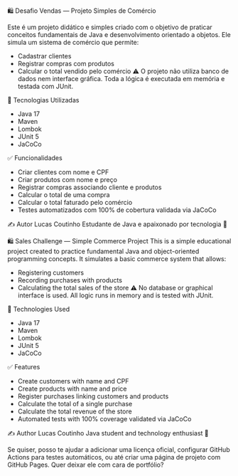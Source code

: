 🛍️ Desafio Vendas — Projeto Simples de Comércio

Este é um projeto didático e simples criado com o objetivo de praticar conceitos fundamentais de Java e desenvolvimento orientado a objetos. Ele simula um sistema de comércio que permite:
- Cadastrar clientes
- Registrar compras com produtos
- Calcular o total vendido pelo comércio
⚠️ O projeto não utiliza banco de dados nem interface gráfica. Toda a lógica é executada em memória e testada com JUnit.


🧰 Tecnologias Utilizadas
- Java 17
- Maven
- Lombok
- JUnit 5
- JaCoCo

✅ Funcionalidades
- Criar clientes com nome e CPF
- Criar produtos com nome e preço
- Registrar compras associando cliente e produtos
- Calcular o total de uma compra
- Calcular o total faturado pelo comércio
- Testes automatizados com 100% de cobertura validada via JaCoCo

✍️ Autor
Lucas Coutinho
Estudante de Java e apaixonado por tecnologia 🚀

🛍️ Sales Challenge — Simple Commerce Project
This is a simple educational project created to practice fundamental Java and object-oriented programming concepts. It simulates a basic commerce system that allows:
- Registering customers
- Recording purchases with products
- Calculating the total sales of the store
⚠️ No database or graphical interface is used. All logic runs in memory and is tested with JUnit.


🧰 Technologies Used
- Java 17
- Maven
- Lombok
- JUnit 5
- JaCoCo

✅ Features
- Create customers with name and CPF
- Create products with name and price
- Register purchases linking customers and products
- Calculate the total of a single purchase
- Calculate the total revenue of the store
- Automated tests with 100% coverage validated via JaCoCo

✍️ Author
Lucas Coutinho
Java student and technology enthusiast 🚀

Se quiser, posso te ajudar a adicionar uma licença oficial, configurar GitHub Actions para testes automáticos, ou até criar uma página de projeto com GitHub Pages. Quer deixar ele com cara de portfólio?
